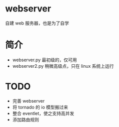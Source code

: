# webserver

自建 web 服务器，也是为了自学

# 简介
- webserver.py 最初级的，仅可用
- webserver2.py 稍微高级点，只在 linux 系统上运行

# TODO

- 完善 webserver
- 将 tornado 的 io 模型搬过来
- 整合 eventlet，使之支持高并发
- 添加路由规则


